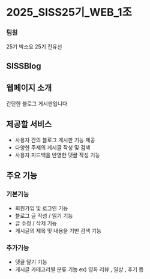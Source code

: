# 2025_SISS25기_WEB_1조
### 팀원 
25기 박소요
25기 전유선
## SISSBlog
## 웹페이지 소개
간단한 블로그 게시판입니다
## 제공할 서비스
- 사용자 간의 블로그 게시판 기능 제공
- 다양한 주제의 게시글 작성 및 검색
- 사용자 피드백을 반영한 댓글 작성 기능
## 주요 기능
### 기본기능
* 회원가입 및 로그인 기능
* 블로그 글 작성 / 읽기 기능
* 글 수정 / 삭제 기능
* 게시글의 제목 및 내용을 기반 검색 기능 
### 추가기능
* 댓글 달기 기능
* 게시글 카테고리별 분류 기능 ex) 영화 리뷰 , 일상 , 후기 등  
